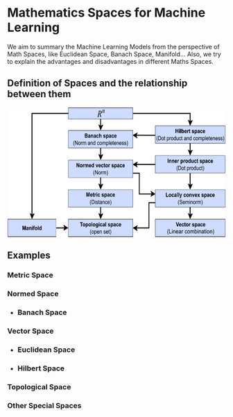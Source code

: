 # Mathematics Spaces for Machine Learning
We aim to summary the Machine Learning Models from the perspective of Math Spaces, like Euclidean Space, Banach Space, Manifold...
Also, we try to explain the advantages and disadvantages in different Maths Spaces.

## Definition of Spaces and the relationship between them
<img src="https://github.com/kgspace/KG_papers/blob/main/images/spaces%20relation.png" width="600" height="300" align="center" >


## Examples

### Metric Space 

### Normed Space 
- ### Banach Space

### Vector Space 
- ### Euclidean Space
- ### Hilbert Space

### Topological Space

### Other Special Spaces




